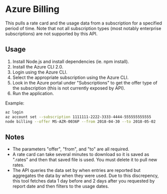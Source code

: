 # Azure Billing

This pulls a rate card and the usage data from a subscription for a specified period of time. Note that not all subscription types (most notably enterprise subscriptions) are not supported by this API.

## Usage

1. Install Node.js and install dependencies (ie. npm install).
2. Install the Azure CLI 2.0.
3. Login using the Azure CLI.
4. Select the appropriate subscription using the Azure CLI.
5. Look in the Azure portal under "Subscriptions" to get the offer type of the subscription (this is not currently exposed by API).
6. Run the application.

Example:

```bash
az login
az account set --subscription 1111111-2222-3333-4444-555555555555
node billing --offer MS-AZR-0036P --from 2018-04-30 --to 2018-05-02
```

## Notes

* The parameters "offer", "from", and "to" are all required.
* A rate card can take several minutes to download so it is saved as "<offer>.rates" and then that saved file is used. You must delete it to pull new rates.
* The API queries the data set by when entries are reported but aggregates the data by when they were used. Due to this discrepency, this tool fetches data 1 day before and 2 days after you requested by report date and then filters to the usage dates.